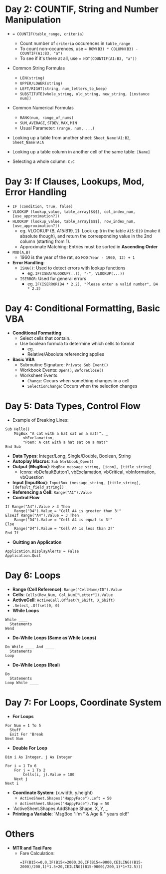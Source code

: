 # Day 2: COUNTIF, String and Number Manipulation
* `= COUNTIF(table_range, criteria)`
    * Count number of `criteria` occurences in `table_range`
    * To count non-occurences, use `= ROW(B3) * COLUMN(B3) - COUNTIF(A1:B3, "a")`
    * To see if it's there at all, use `= NOT(COUNTIF(A1:B3, "a"))`
* Common String Formulas
  * `LEN(string)`
  * `UPPER/LOWER(string)`
  * `LEFT/RIGHT(string, num_letters_to_keep)`
  * `SUBSTITUTE(whole_string, old_string, new_string, [instance num])`
* Common Numerical Formulas
  * `RANK(num, range_of_nums)`
  * `SUM`, `AVERAGE`, `STDEV`, `MAX`, `MIN`
  * Usual Parameter: `(range, num, ...)`

* Looking up a table from another sheet: `Sheet_Name!A1:B2`, `Sheet_Name!A:A`
* Looking up a table column in another cell of the same table: `[Name]`
* Selecting a whole column: `C:C`


# Day 3: If Clauses, Lookups, Mod, Error Handling
* `IF (condition, true, false)`
* `VLOOKUP (lookup_value, table_array[$$$], col_index_num, [use_approximation?])`
* `HLOOKUP (lookup_value, table_array[$$$], row_index_num, [use_approximation?])`
  * eg. VLOOKUP (B, A15:B19, 2): Look up `B` in the table `A15:B19` (make it absolute though), and return the corresponding value in the 2nd column (starting from 1).
  * Approximate Matching: Entries must be sorted in **Ascending Order**
* `MOD(A,B)`
  * 1960 is the year of the rat, so `MOD(Year - 1960, 12) + 1`
* **Error Handling**:
  * `ISNA()`: Used to detect errors with lookup functions
    * eg. `IF(ISNA(VLOOKUP(..)), "-", VLOOKUP(...))`
  * `ISERROR`: Used for general errors
    * eg. `IF(ISERROR(B4 * 2.2), "Please enter a valid number", B4 * 2.2)`

# Day 4: Conditional Formatting, Basic VBA
* **Conditional Formatting**
  * Select cells that contain..
  * Use boolean formula to determine which cells to format
    * eg. 
    * Relative/Absolute referencing applies
* **Basic VBA**
  * Subroutine Signature: `Private Sub Event()`
  * Workbook Events: `Open()`, `BeforeClose()`
  * Worksheet Events
    * `Change`: Occurs when something changes in a cell
    * `SelectionChange`: Occurs when the selection changes

# Day 5: Data Types, Control Flow
* Example of Breaking Lines:
``` vba
Sub Hello()
    MsgBox "A cat with a hat sat on a mat!", _
        vbExclamation, _
        "Poem: A cat with a hat sat on a mat!"
End Sub
```
* **Data Types**: Integer/Long, Single/Double, Boolean, String
* **Autoplay Macros**: `Sub Workbook_Open()`
* **Output (MsgBox)**: `MsgBox message_string, [icon], [title_string]`
    * Icons: vbDefaultButton1, vbExclamation, vbCritical, vbInformation, vbQuestion
* **Input (InputBox)**: `InputBox (message_string, [title_string], [default_field_string])`
* **Referencing a Cell**: `Range("A1").Value`
* **Control Flow**
``` vba
If Range("A4").Value > 3 Then
    Range("D4").Value = "Cell A4 is greater than 3!"
ElseIf Range("A4").Value = 3 Then
    Range("D4").Value = "Cell A4 is equal to 3!"
Else
    Range("D4").Value = "Cell A4 is less than 3!"
End If
```
* **Quitting an Application**
``` vba
Application.DisplayAlerts = False
Application.Quit
```

# Day 6: Loops
* **Range (Cell Reference)**: `Range("CellName/ID").Value`
* **Cells**: `Cells(Row_Num, Col_Num["Letter"]).Value`
* **ActiveCell**: `ActiveCell.Offset(Y_Shift, X_Shift)`
* `.Select`, `.Offset(0, 0)`
* **While Loops**
``` vba
While ____
  Statements
Wend
```
* **Do-While Loops (Same as While Loops)**
``` vba
Do While ____ And ____
  Statements
Loop
```

* **Do-While Loops (Real**)
``` vba
Do
  Statements
Loop While ____
```

# Day 7: For Loops, Coordinate System
* **For Loops**
``` vba
For Num = 1 To 5
  Stuff
  Exit For 'Break
Next Num
```
* **Double For Loop**
``` vba
Dim i As Integer, j As Integer

For i = 1 To 6
    For j = 1 To 2
        Cells(i, j).Value = 100
    Next j
Next i
```
* **Coordinate System**: (x.width, y.height)
  * `ActiveSheet.Shapes("HappyFace").Left = 50`
  * `ActiveSheet.Shapes("HappyFace").Top = 50`
* `ActiveSheet.Shapes.AddShape Shape, X, Y, _
* **Printing a Variable**: `MsgBox "I'm " & Age & " years old!"


# Others
* **MTR and Taxi Fare**
  * Fare Calculation:
    ``` vba
    =IF(B15<=0,0,IF(B15<=2000,20,IF(B15<=9000,CEILING((B15-2000)/200,1)*1.5+20,CEILING((B15-9000)/200,1)*1+72.5)))
    ```
